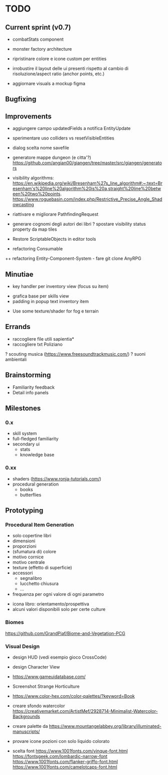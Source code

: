 # TODO

## Current sprint (v0.7)

- combatStats component
- monster factory architecture
- ripristinare colore e icone custom per entities

- irrobustire il layout delle ui presenti rispetto al cambio di risoluzione/aspect ratio (anchor points, etc.)
- aggiornare visuals a mockup figma


## Bugfixing


## Improvements
- aggiungere campo updatedFields a notifica EntityUpdate

- sperimentare uso colliders vs resetVisibleEntities

- dialog scelta nome savefile
- generatore mappe dungeon (e citta'?)
	https://github.com/angian00/giangen/tree/master/src/giangen/generators
- visibility algorithms:
https://en.wikipedia.org/wiki/Bresenham%27s_line_algorithm#:~:text=Bresenham's%20line%20algorithm%20is%20a,straight%20line%20between%20two%20points.
https://www.roguebasin.com/index.php/Restrictive_Precise_Angle_Shadowcasting

- riattivare e migliorare PathfindingRequest 
- generare cognomi degli autori dei libri
? spostare visibility status property da map tiles
- Restore ScriptableObjects in editor tools
+ refactoring Consumable

++ refactoring Entity-Component-System
	- fare git clone AnyRPG


## Minutiae
+ key handler per inventory view (focus su item)
- grafica base per skills view
- padding in popup text inventory item
+ Use some texture/shader for fog e terrain


## Errands
- raccogliere file utili sapientia*
- raccogliere txt Poliziano

? scouting musica (https://www.freesoundtrackmusic.com/)
? suoni ambientali

## Brainstorming
- Familiarity feedback
- Detail info panels



## Milestones



### 0.x
- skill system
- full-fledged familiarity
- secondary ui
	- stats
	- knowledge base

### 0.xx
- shaders (https://www.ronja-tutorials.com/)
- procedural generation
	- books
	- butterflies


## Prototyping
### Procedural Item Generation
- solo copertine libri
- dimensioni
- proporzioni
- (sfumatura di) colore
- motivo cornice
- motivo centrale
- texture (effetto di superficie)
- accessori
	- segnalibro
	- lucchetto chiusura
	- ...
- frequenza per ogni valore di ogni parametro

+ icona libro: orientamento/prospettiva
+ alcuni valori disponibili solo per certe culture

### Biomes
https://github.com/GrandPiaf/Biome-and-Vegetation-PCG 


### Visual Design
- design HUD (vedi esempio gioco CrossCode)
- design Character View

- https://www.gameuidatabase.com/
- Screenshot Strange Horticulture
- https://www.color-hex.com/color-palettes/?keyword=Book
- creare sfondo watercolor https://creativemarket.com/ArtistMef/2928714-Minimalist-Watercolor-Backgrounds
- creare palette da https://www.mountangelabbey.org/library/illuminated-manuscripts/
- provare icone pozioni con solo liquido colorato

- scelta font
	https://www.1001fonts.com/vinque-font.html
	https://fontsgeek.com/lombardic-narrow-font
	https://www.1001fonts.com/flanker-griffo-font.html
	https://www.1001fonts.com/camelotcaps-font.html
